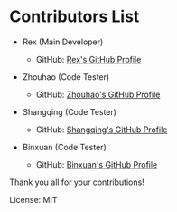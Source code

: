 # Contributors List

- Rex (Main Developer)
  - GitHub: [Rex's GitHub Profile](https://github.com/RexWzh) 

- Zhouhao (Code Tester)
  - GitHub: [Zhouhao's GitHub Profile](https://github.com/zh-i9)

- Shangqing (Code Tester)
  - GitHub: [Shangqing's GitHub Profile](https://github.com/Qing25)

- Binxuan (Code Tester)
  - GitHub: [Binxuan's GitHub Profile](https://github.com/LuaMarke)

Thank you all for your contributions! 

License: MIT